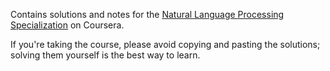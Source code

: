 Contains solutions and notes for the  [Natural Language Processing Specialization](https://www.coursera.org/specializations/natural-language-processing) on Coursera.


If you're taking the course, please avoid copying and pasting the solutions; solving them yourself is the best way to learn.
